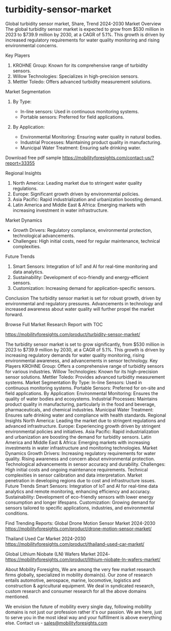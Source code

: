# turbidity-sensor-market
Global turbidity sensor market, Share, Trend  2024-2030
 Market Overview
The global turbidity sensor market is expected to grow from $530 million in 2023 to $739.9 million by 2030, at a CAGR of 5.1%. This growth is driven by increased regulatory requirements for water quality monitoring and rising environmental concerns.

 Key Players
1. KROHNE Group: Known for its comprehensive range of turbidity sensors.
2. Willow Technologies: Specializes in high-precision sensors.
3. Mettler Toledo: Offers advanced turbidity measurement solutions.

 Market Segmentation
1. By Type:
   - In-line sensors: Used in continuous monitoring systems.
   - Portable sensors: Preferred for field applications.

2. By Application:
   - Environmental Monitoring: Ensuring water quality in natural bodies.
   - Industrial Processes: Maintaining product quality in manufacturing.
   - Municipal Water Treatment: Ensuring safe drinking water.



Download free pdf sample 
https://mobilityforesights.com/contact-us/?report=33355 





 Regional Insights
1. North America: Leading market due to stringent water quality regulations.
2. Europe: Significant growth driven by environmental policies.
3. Asia Pacific: Rapid industrialization and urbanization boosting demand.
4. Latin America and Middle East & Africa: Emerging markets with increasing investment in water infrastructure.

 Market Dynamics
- Growth Drivers: Regulatory compliance, environmental protection, technological advancements.
- Challenges: High initial costs, need for regular maintenance, technical complexities.

 Future Trends
1. Smart Sensors: Integration of IoT and AI for real-time monitoring and data analytics.
2. Sustainability: Development of eco-friendly and energy-efficient sensors.
3. Customization: Increasing demand for application-specific sensors.

 Conclusion
The turbidity sensor market is set for robust growth, driven by environmental and regulatory pressures. Advancements in technology and increased awareness about water quality will further propel the market forward.


Browse Full Market Research Report with TOC 

https://mobilityforesights.com/product/turbidity-sensor-market/ 

The turbidity sensor market is set to grow significantly, from $530 million in 2023 to $739.9 million by 2030, at a CAGR of 5.1%. This growth is driven by increasing regulatory demands for water quality monitoring, rising environmental awareness, and advancements in sensor technology.
Key Players
KROHNE Group: Offers a comprehensive range of turbidity sensors for various industries.
Willow Technologies: Known for its high-precision sensor solutions.
Mettler Toledo: Provides advanced turbidity measurement systems.
Market Segmentation
By Type:
In-line Sensors: Used in continuous monitoring systems.
Portable Sensors: Preferred for on-site and field applications.
By Application:
Environmental Monitoring: Ensures the quality of water bodies and ecosystems.
Industrial Processes: Maintains product quality in manufacturing, particularly in the food and beverage, pharmaceuticals, and chemical industries.
Municipal Water Treatment: Ensures safe drinking water and compliance with health standards.
Regional Insights
North America: Leading the market due to stringent regulations and advanced infrastructure.
Europe: Experiencing growth driven by stringent environmental policies and initiatives.
Asia Pacific: Rapid industrialization and urbanization are boosting the demand for turbidity sensors.
Latin America and Middle East & Africa: Emerging markets with increasing investments in water infrastructure and monitoring technologies.
Market Dynamics
Growth Drivers:
Increasing regulatory requirements for water quality.
Rising awareness and concern about environmental protection.
Technological advancements in sensor accuracy and durability.
Challenges:
High initial costs and ongoing maintenance requirements.
Technical complexities in sensor calibration and data interpretation.
Market penetration in developing regions due to cost and infrastructure issues.
Future Trends
Smart Sensors: Integration of IoT and AI for real-time data analytics and remote monitoring, enhancing efficiency and accuracy.
Sustainability: Development of eco-friendly sensors with lower energy consumption and longer lifespans.
Customization: Growing demand for sensors tailored to specific applications, industries, and environmental conditions.

Find Trending Reports:
Global Drone Motion Sensor Market 2024-2030
https://mobilityforesights.com/product/drone-motion-sensor-market/ 
 
Thailand Used Car Market 2024-2030
https://mobilityforesights.com/product/thailand-used-car-market/ 

Global Lithium Niobate (LN) Wafers Market 2024-
https://mobilityforesights.com/product/lithium-niobate-ln-wafers-market/ 


About Mobility Foresights,
We are among the very few market research firms globally, specialized in mobility domain(s). Our zone of research entails automotive, aerospace, marine, locomotive, logistics and construction & agricultural equipment. We deal in syndicated research, custom research and consumer research for all the above domains mentioned.

We envision the future of mobility every single day, following mobility domains is not just our profession rather it's our passion. We are here, just to serve you in the most ideal way and your fulfillment is above everything else. Contact us -  sales@mobilityforesights.com 
 
